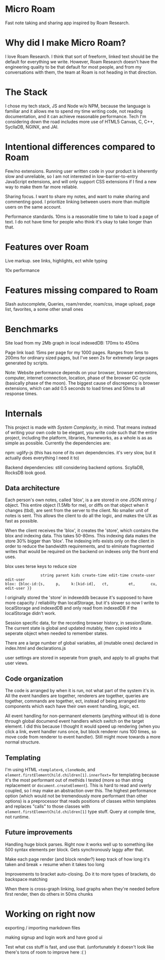 # Micro Roam

Fast note taking and sharing app inspired by Roam Research.

# Why did I make Micro Roam?

I love Roam Research. I think that sort of freeform, linked text should be the default for everything we write. However, Roam Research doesn't have the engineering quality to be that default for most people, and from my conversations with them, the team at Roam is not heading in that direction.

# The Stack

I chose my tech stack, JS and Node w/o NPM, because the language is familiar and it allows me to spend my time writing code, not reading documentation, and it can achieve reasonable performance. Tech I'm considering down the road includes more use of HTML5 Canvas, C, C++, SycllaDB, NGINX, and JAI.

# Intentional differences compared to Roam

Few/no extensions. Running user written code in your product is inherently slow and unreliable, so I am not interested in low-barrier-to-entry JavaScript extensions, and will only support CSS extensions if I find a new way to make them far more reliable.

Sharing focus. I want to share my notes, and want to make sharing and commenting good. I prioritize linking between users more than multiple users on the same account.

Performance standards. 10ms is a reasonable time to take to load a page of text. I do not have time for people who think it's okay to take longer than that.

# Features over Roam

Live markup. see links, highlights, ect while typing

10x performance

# Features missing compared to Roam

Slash autocomplete, Queries, roam/render, roam/css, image upload, page list, favorites, a some other small ones

# Benchmarks

Site load from my 2Mb graph in local indexedDB: 170ms to 450ms

Page link load: 15ms per page for my 1000 pages. Ranges from 5ms to 200ms for ordinary sized pages, but I've seen 2s for extremely large pages generated by scripts.

Note: Website performance depends on your browser, browser extensions, computer, internet connection, location, phase of the browser GC cycle (basically phase of the moon). The biggest cause of discrepency is browser extensions, which can add 0.5 seconds to load times and 50ms to all response times.

# Internals

This project is made with *System Complexity*, in mind. That means instead of writing your own code to be elegant, you write code such that the entire project, including the platform, libraries, frameworks, as a whole is as as simple as possible. Currently the dependencies are:

npm: uglify-js (this has none of its own dependencies. it's very slow, but it actually does everything I need it to)

Backend dependencies: still considering backend options. ScyllaDB, RocksDB look good.

## Data architecture

Each person's own notes, called 'blox', is a are stored in one JSON string / object. This entire object (1.5Mb for me), or diffs on that object when it changes (tbd), are sent from the server to the client. No smaller unit of notes is sent. This allows the client to do all the logic, and makes the UX as fast as possible.

When the client receives the 'blox', it creates the 'store', which contains the blox and indexing data. This takes 50-80ms. This indexing data makes the store 30% bigger than 'blox'. The indexing info exists only on the client in order to reduce the bandwidth requirements, and to elminate fragmented writes that would be required on the backend on indexes only the front end uses.

blox uses terse keys to reduce size
```
                string parent kids create-time edit-time create-user edit-user
blox: {bloc-id:{s,     p,     k:[kid-id],   ct,         et,       cu,       edit-user }}
```

I originally stored the 'store' in indexeddb because it's supposed to have more capacity / reliability than localStorage, but it's slower so now I write to localStorage and indexedDB and only read from indexedDB if the localStorage didn't work.

Session specific data, for the recording browser history, in sessionState. The current state is global and updated mutably, then copied into a seperate object when needed to remember states.

There are a large number of global variables, all (mutable ones) declared in index.html and declarations.js

user settings are stored in seperate from graph, and apply to all graphs that user views.

## Code organization

The code is arranged by when it is run, not what part of the system it's in. All the event handlers are together, renderers are together, queries are together, commands are together, ect, instead of being arranged into components which each have their own event handling, logic, ect. 

All event handling for non-permanent elements (anything without id) is done through global documend event handlers which switch on the target element. I did this because I thought it would speed up rendering (when you click a link, event handler runs once, but block renderer runs 100 times, so move code from renderer to event handler). Still might move towards a more normal structure.


## Templating

I'm using HTML `<template>`s, `cloneNode`, and `element.firstElementChild.children[1].innerText=` for templating because it's the most performant out of methids I tested (more so than string replacement or `document.createElement`). This is hard to read and overly coupled, so I may make an abstraction over this. The highest performance option (which would not be tremendously more performant than other options) is a preprocessor that reads positions of classes within templates and replaces "calls" to those classes with `element.firstElementChild.children[1]` type stuff. Query at compile time, not runtime.

## Future improvements

Handling huge block parses. Right now it works well up to something like 500 syntax elements per block. Gets synchronously laggy after that.

Make each page render (and block render?) keep track of how long it's taken and break + resume when it takes too long

Improvements to bracket auto-closing. Do it to more types of brackets, do backspace matching

When there is cross-graph linking, load graphs when they're needed before first render, then do others in 50ms chunks

# Working on right now

exporting / importing markdown files

making signup and login work and have good ui

Test what css stuff is fast, and use that. (unfortunately it doesn't look like there's tons of room to improve here :( )